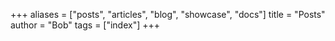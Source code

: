 +++
aliases = ["posts", "articles", "blog", "showcase", "docs"]
title = "Posts"
author = "Bob"
tags = ["index"]
+++
